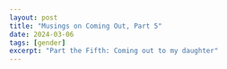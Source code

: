 ```yaml
---
layout: post
title: "Musings on Coming Out, Part 5"
date: 2024-03-06
tags: [gender] 
excerpt: "Part the Fifth: Coming out to my daughter"
---
```



